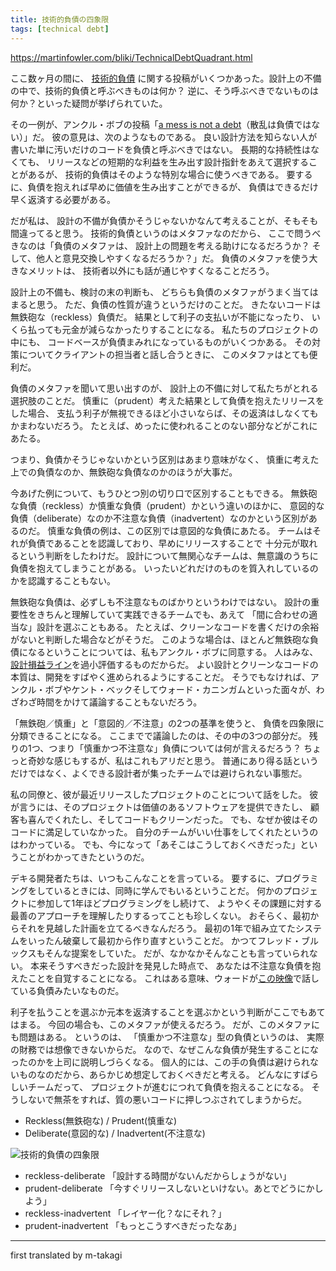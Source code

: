 ```yaml
---
title: 技術的負債の四象限
tags: [technical debt]
---
```


https://martinfowler.com/bliki/TechnicalDebtQuadrant.html

ここ数ヶ月の間に、
[技術的負債](/TechnicalDebt)
に関する投稿がいくつかあった。設計上の不備の中で、技術的負債と呼ぶべきものは何か？
逆に、そう呼ぶべきでないものは何か？といった疑問が挙げられていた。

その一例が、アンクル・ボブの投稿「[a mess is not a debt](http://blog.objectmentor.com/articles/2009/09/22/a-mess-is-not-a-technical-debt)（散乱は負債ではない）」だ。
彼の意見は、次のようなものである。
良い設計方法を知らない人が書いた単に汚いだけのコードを負債と呼ぶべきではない。
長期的な持続性はなくても、
リリースなどの短期的な利益を生み出す設計指針をあえて選択することがあるが、
技術的負債はそのような特別な場合に使うべきである。
要するに、負債を抱えれば早めに価値を生み出すことができるが、
負債はできるだけ早く返済する必要がある。

だが私は、
設計の不備が負債かそうじゃないかなんて考えることが、そもそも間違ってると思う。
技術的負債というのはメタファなのだから、
ここで問うべきなのは「負債のメタファは、
設計上の問題を考える助けになるだろうか？
そして、他人と意見交換しやすくなるだろうか？」だ。
負債のメタファを使う大きなメリットは、
技術者以外にも話が通じやすくなることだろう。

設計上の不備も、検討の末の判断も、
どちらも負債のメタファがうまく当てはまると思う。
ただ、負債の性質が違うというだけのことだ。
きたないコードは無鉄砲な（reckless）負債だ。
結果として利子の支払いが不能になったり、
いくら払っても元金が減らなかったりすることになる。
私たちのプロジェクトの中にも、
コードベースが負債まみれになっているものがいくつかある。
その対策についてクライアントの担当者と話し合うときに、
このメタファはとても便利だ。

負債のメタファを聞いて思い出すのが、
設計上の不備に対して私たちがとれる選択肢のことだ。
慎重に（prudent）考えた結果として負債を抱えたリリースをした場合、
支払う利子が無視できるほど小さいならば、その返済はしなくてもかまわないだろう。
たとえば、めったに使われることのない部分などがこれにあたる。

つまり、負債かそうじゃないかという区別はあまり意味がなく、
慎重に考えた上での負債なのか、無鉄砲な負債なのかのほうが大事だ。

今あげた例について、もうひとつ別の切り口で区別することもできる。
無鉄砲な負債（reckless）か慎重な負債（prudent）かという違いのほかに、
意図的な負債（deliberate）なのか不注意な負債（inadvertent）なのかという区別があるのだ。
慎重な負債の例は、この区別では意図的な負債にあたる。
チームはそれが負債であることを認識しており、早めにリリースすることで
十分元が取れるという判断をしたわけだ。
設計について無関心なチームは、無意識のうちに負債を抱えてしまうことがある。
いったいどれだけのものを質入れしているのかを認識することもない。

無鉄砲な負債は、必ずしも不注意なものばかりというわけではない。
設計の重要性をきちんと理解していて実践できるチームでも、あえて
「間に合わせの適当な」設計を選ぶこともある。
たとえば、クリーンなコードを書くだけの余裕がないと判断した場合などがそうだ。
このような場合は、ほとんど無鉄砲な負債になるということについては、私もアンクル・ボブに同意する。
人はみな、[設計損益ライン](/DesignPayoffLine)を過小評価するものだからだ。
よい設計とクリーンなコードの本質は、開発をすばやく進められるようにすることだ。
そうでもなければ、アンクル・ボブやケント・ベックそしてウォード・カニンガムといった面々が、わざわざ時間をかけて議論することもないだろう。

「無鉄砲／慎重」と「意図的／不注意」の2つの基準を使うと、
負債を四象限に分類できることになる。
ここまでで議論したのは、その中の3つの部分だ。
残りの1つ、つまり「慎重かつ不注意な」負債については何が言えるだろう？
ちょっと奇妙な感じもするが、私はこれもアリだと思う。
普通にあり得る話というだけではなく、よくできる設計者が集ったチームでは避けられない事態だ。

私の同僚と、彼が最近リリースしたプロジェクトのことについて話をした。
彼が言うには、そのプロジェクトは価値のあるソフトウェアを提供できたし、
顧客も喜んでくれたし、そしてコードもクリーンだった。
でも、なぜか彼はそのコードに満足していなかった。
自分のチームがいい仕事をしてくれたというのはわかっている。
でも、今になって「あそこはこうしておくべきだった」ということがわかってきたというのだ。

デキる開発者たちは、いつもこんなことを言っている。
要するに、プログラミングをしているときには、同時に学んでもいるということだ。
何かのプロジェクトに参加して1年ほどプログラミングをし続けて、
ようやくその課題に対する最善のアプローチを理解したりするってことも珍しくない。
おそらく、最初からそれを見越した計画を立てるべきなんだろう。
最初の1年で組み立てたシステムをいったん破棄して最初から作り直すということだ。
かつてフレッド・ブルックスもそんな提案をしていた。
だが、なかなかそんなことも言っていられない。
本来そうすべきだった設計を発見した時点で、
あなたは不注意な負債を抱えたことを自覚することになる。
これはある意味、ウォードが[この映像](http://www.c2.com/cgi/wiki?ComplexityAsDebt)で話している負債みたいなものだ。

利子を払うことを選ぶか元本を返済することを選ぶかという判断がここでもあてはまる。
今回の場合も、このメタファが使えるだろう。
だが、このメタファにも問題はある。
というのは、
「慎重かつ不注意な」型の負債というのは、
実際の財務では想像できないからだ。
なので、なぜこんな負債が発生することになったのかを上司に説明しづらくなる。
個人的には、この手の負債は避けられないものなのだから、あらかじめ想定しておくべきだと考える。
どんなにすばらしいチームだって、
プロジェクトが進むにつれて負債を抱えることになる。
そうしないで無茶をすれば、質の悪いコードに押しつぶされてしまうからだ。

* Reckless(無鉄砲な)  / Prudent(慎重な)
* Deliberate(意図的な) / Inadvertent(不注意な)


![技術的負債の四象限](https://martinfowler.com/bliki/images/techDebtQuadrant.png)

* reckless-deliberate 「設計する時間がないんだからしょうがない」
* prudent-deliberate 「今すぐリリースしないといけない。あとでどうにかしよう」
* reckless-inadvertent 「レイヤー化？なにそれ？」
* prudent-inadvertent 「もっとこうすべきだったなあ」

----

first translated by m-takagi
